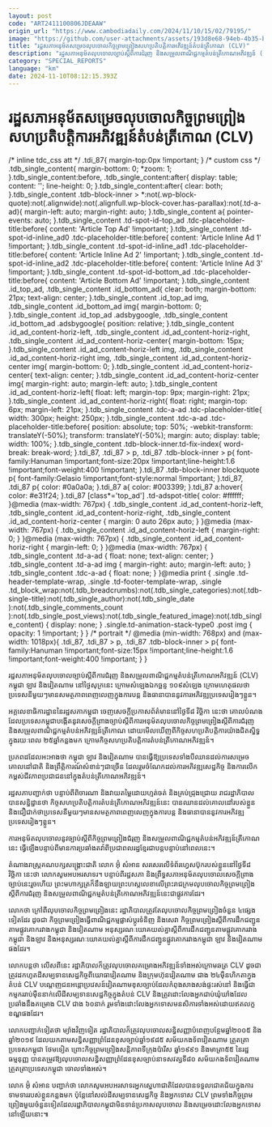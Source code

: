 ```yaml
---
layout: post
code: "ART2411100806JDEAAW"
origin_url: "https://www.cambodiadaily.com/2024/11/10/15/02/79195/"
image: "https://github.com/user-attachments/assets/193d8e68-94eb-4b35-bb5d-f37b0dcce26e"
title: "រដ្ឋសភា​អនុម័ត​សម្រេច​លុប​ចោល​កិច្ចព្រមព្រៀង​សហប្រតិបត្តិការ​អភិវឌ្ឍ​ន៍តំបន់​ត្រីកោណ (CLV)"
description: "រដ្ឋសភា​អនុម័ត​លុប​ចោល​ច្បាប់​ស្ដីពី​ការ​ជំរុញ និង​សម្រួល​ពាណិជ្ជកម្ម​តំបន់​ត្រីកោណ​អភិវឌ្ឍន៍ (CLV) កម្ពុជា ឡាវ និង​វៀតណាម នៅ​ថ្ងៃ​សុក្រ​នេះ ក្រោម​សំឡេង​ឯកច្ឆន្ទ ១០៩​សំឡេង ក្រោម​ហេតុផល​ថា ប្រទេស​នីមួយៗ​មាន​សមត្ថភាព​ពេញលេញ​ក្នុង​ការ​បន្ត និង​ធានា​បាន​នូវ​ការ​អភិវឌ្ឍ​ប្រទេស​រៀងៗ​ខ្លួន។"
category: "SPECIAL_REPORTS"
language: "km"
date: 2024-11-10T08:12:15.393Z
---
```


# រដ្ឋសភា​អនុម័ត​សម្រេច​លុប​ចោល​កិច្ចព្រមព្រៀង​សហប្រតិបត្តិការ​អភិវឌ្ឍ​ន៍តំបន់​ត្រីកោណ (CLV)

/\* inline tdc\_css att \*/ .tdi\_87{ margin-top:0px !important; } /\* custom css \*/ .tdb\_single\_content{ margin-bottom: 0; \*zoom: 1; }.tdb\_single\_content:before, .tdb\_single\_content:after{ display: table; content: ''; line-height: 0; }.tdb\_single\_content:after{ clear: both; }.tdb\_single\_content .tdb-block-inner > \*:not(.wp-block-quote):not(.alignwide):not(.alignfull.wp-block-cover.has-parallax):not(.td-a-ad){ margin-left: auto; margin-right: auto; }.tdb\_single\_content a{ pointer-events: auto; }.tdb\_single\_content .td-spot-id-top\_ad .tdc-placeholder-title:before{ content: 'Article Top Ad' !important; }.tdb\_single\_content .td-spot-id-inline\_ad0 .tdc-placeholder-title:before{ content: 'Article Inline Ad 1' !important; }.tdb\_single\_content .td-spot-id-inline\_ad1 .tdc-placeholder-title:before{ content: 'Article Inline Ad 2' !important; }.tdb\_single\_content .td-spot-id-inline\_ad2 .tdc-placeholder-title:before{ content: 'Article Inline Ad 3' !important; }.tdb\_single\_content .td-spot-id-bottom\_ad .tdc-placeholder-title:before{ content: 'Article Bottom Ad' !important; }.tdb\_single\_content .id\_top\_ad, .tdb\_single\_content .id\_bottom\_ad{ clear: both; margin-bottom: 21px; text-align: center; }.tdb\_single\_content .id\_top\_ad img, .tdb\_single\_content .id\_bottom\_ad img{ margin-bottom: 0; }.tdb\_single\_content .id\_top\_ad .adsbygoogle, .tdb\_single\_content .id\_bottom\_ad .adsbygoogle{ position: relative; }.tdb\_single\_content .id\_ad\_content-horiz-left, .tdb\_single\_content .id\_ad\_content-horiz-right, .tdb\_single\_content .id\_ad\_content-horiz-center{ margin-bottom: 15px; }.tdb\_single\_content .id\_ad\_content-horiz-left img, .tdb\_single\_content .id\_ad\_content-horiz-right img, .tdb\_single\_content .id\_ad\_content-horiz-center img{ margin-bottom: 0; }.tdb\_single\_content .id\_ad\_content-horiz-center{ text-align: center; }.tdb\_single\_content .id\_ad\_content-horiz-center img{ margin-right: auto; margin-left: auto; }.tdb\_single\_content .id\_ad\_content-horiz-left{ float: left; margin-top: 9px; margin-right: 21px; }.tdb\_single\_content .id\_ad\_content-horiz-right{ float: right; margin-top: 6px; margin-left: 21px; }.tdb\_single\_content .tdc-a-ad .tdc-placeholder-title{ width: 300px; height: 250px; }.tdb\_single\_content .tdc-a-ad .tdc-placeholder-title:before{ position: absolute; top: 50%; -webkit-transform: translateY(-50%); transform: translateY(-50%); margin: auto; display: table; width: 100%; }.tdb\_single\_content .tdb-block-inner.td-fix-index{ word-break: break-word; }.tdi\_87, .tdi\_87 > p, .tdi\_87 .tdb-block-inner > p{ font-family:Hanuman !important;font-size:20px !important;line-height:1.6 !important;font-weight:400 !important; }.tdi\_87 .tdb-block-inner blockquote p{ font-family:Gelasio !important;font-style:normal !important; }.tdi\_87, .tdi\_87 p{ color: #0a0a0a; }.tdi\_87 a{ color: #003399; }.tdi\_87 a:hover{ color: #e31f24; }.tdi\_87 \[class\*='top\_ad'\] .td-adspot-title{ color: #ffffff; }@media (max-width: 767px) { .tdb\_single\_content .id\_ad\_content-horiz-left, .tdb\_single\_content .id\_ad\_content-horiz-right, .tdb\_single\_content .id\_ad\_content-horiz-center { margin: 0 auto 26px auto; } }@media (max-width: 767px) { .tdb\_single\_content .id\_ad\_content-horiz-left { margin-right: 0; } }@media (max-width: 767px) { .tdb\_single\_content .id\_ad\_content-horiz-right { margin-left: 0; } }@media (max-width: 767px) { .tdb\_single\_content .td-a-ad { float: none; text-align: center; } .tdb\_single\_content .td-a-ad img { margin-right: auto; margin-left: auto; } .tdb\_single\_content .tdc-a-ad { float: none; } }@media print { .single .td-header-template-wrap, .single .td-footer-template-wrap, .single .td\_block\_wrap:not(.tdb\_breadcrumbs):not(.tdb\_single\_categories):not(.tdb-single-title):not(.tdb\_single\_author):not(.tdb\_single\_date ):not(.tdb\_single\_comments\_count ):not(.tdb\_single\_post\_views):not(.tdb\_single\_featured\_image):not(.tdb\_single\_content) { display: none; } .single.td-animation-stack-type0 .post img { opacity: 1 !important; } } /\* portrait \*/ @media (min-width: 768px) and (max-width: 1018px){ .tdi\_87, .tdi\_87 > p, .tdi\_87 .tdb-block-inner > p{ font-family:Hanuman !important;font-size:15px !important;line-height:1.6 !important;font-weight:400 !important; } }

រដ្ឋសភា​អនុម័ត​លុប​ចោល​ច្បាប់​ស្ដីពី​ការ​ជំរុញ និង​សម្រួល​ពាណិជ្ជកម្ម​តំបន់​ត្រីកោណ​អភិវឌ្ឍន៍ (CLV) កម្ពុជា ឡាវ និង​វៀតណាម នៅ​ថ្ងៃ​សុក្រ​នេះ ក្រោម​សំឡេង​ឯកច្ឆន្ទ ១០៩​សំឡេង ក្រោម​ហេតុផល​ថា ប្រទេស​នីមួយៗ​មាន​សមត្ថភាព​ពេញលេញ​ក្នុង​ការ​បន្ត និង​ធានា​បាន​នូវ​ការ​អភិវឌ្ឍ​ប្រទេស​រៀងៗ​ខ្លួន។

អគ្គលេខាធិការដ្ឋាន​នៃ​រដ្ឋសភា​កម្ពុជា ចេញ​សេចក្តី​ប្រកាស​ព័ត៌មាន​នៅ​ថ្ងៃទី​៨ វិច្ឆិកា នេះ​ថា គោលបំណង​ដែល​ប្រទេស​កម្ពុជា​បង្កើត​នូវ​សេចក្តី​ព្រាងច្បាប់​ស្ដីពី​ការ​អនុម័ត​លុប​ចោល​កិច្ចព្រមព្រៀង​ស្ដីពី​ការ​ជំរុញ និង​សម្រួល​ពាណិជ្ជកម្ម​តំបន់​អភិវឌ្ឍន៍​ត្រីកោណ ដោយ​មើល​ឃើញ​ពី​កិច្ចសហប្រតិបត្តិការ​យ៉ាង​ជិតស្និទ្ធ​ក្នុង​រយៈពេល ២៥​ឆ្នាំ​កន្លង​មក ក្រោម​កិច្ចសហប្រតិបត្តិការ​តំបន់​ត្រីកោណ​អភិវឌ្ឍន៍។

ប្រភព​ដដែល​អះអាង​ថា កម្ពុជា ឡាវ និង​វៀតណាម បាន​ធ្វើ​ឱ្យ​ប្រទេស​ទាំង​បី​ឈាន​ដល់​ការ​សម្រេច​គោលដៅ​ជាតិ និង​ព្រឹត្តិការណ៍​សំខាន់ៗ​ជាច្រើន ដែល​រួម​ចំណែក​ដល់​ការ​អភិវឌ្ឍ​សេដ្ឋកិច្ច និង​ការ​លើក​កម្ពស់​ជីវភាព​ប្រជាជន​នៅ​ក្នុង​តំបន់​ត្រីកោណ​អភិវឌ្ឍន៍។

រដ្ឋសភា​បញ្ជាក់​ថា បន្ទាប់ពី​ពិចារណា និង​វាយតម្លៃ​ដោយ​ហ្មត់ចត់ និង​គ្រប់​ជ្រុងជ្រោយ រាជរដ្ឋាភិបាល​បាន​សន្និដ្ឋាន​ថា កិច្ចសហប្រតិបត្តិការ​តំបន់​ត្រីកោណ​អភិវឌ្ឍន៍​នេះ បាន​ឈាន​ដល់​គោលដៅ​របស់​ខ្លួន និង​ជឿជាក់​ថា​ប្រទេស​នីមួយៗ​មាន​សមត្ថភាព​ពេញលេញ​ក្នុង​ការ​បន្ត និង​ធានា​បាន​នូវ​ការ​អភិវឌ្ឍ​ប្រទេស​រៀងៗ​ខ្លួន។

ការ​អនុម័ត​លុប​ចោល​នូវ​ច្បាប់​ស្ដីពី​កិច្ចព្រមព្រៀង​ជំរុញ និង​សម្រួល​ពាណិជ្ជកម្ម​តំបន់​អភិវឌ្ឍន៍​ត្រីកោណ​នេះ ធ្វើ​ឡើង​បន្ទាប់ពី​មាន​ការ​ប្រឆាំង​តវ៉ា​ពី​ប្រជាពលរដ្ឋ​ខ្មែរ​ជា​បន្តបន្ទាប់​នៅ​ពេលនេះ។

តំណាងរាស្ត្រ​គណបក្ស​សង្គ្រោះ​ជាតិ លោក អ៊ុំ សំអាន សរសេរ​លើ​ទំព័រ​ហ្វេសប៊ុក​របស់​ខ្លួន​នៅ​ថ្ងៃទី​៨ វិច្ឆិកា នេះ​ថា លោក​សូម​អបអរ​សាទរ។ បន្ទាប់ពី​រដ្ឋសភា និង​ព្រឹទ្ធសភា​អនុម័ត​លុប​ចោល​សេចក្តី​ព្រាងច្បាប់​នេះ​រួច​ហើយ ព្រះមហាក្សត្រ​ក៏​នឹង​ឡាយព្រះហស្តលេខា​លើ​ព្រះរាជក្រម​លុប​ចោល​កិច្ចព្រមព្រៀង​ស្ដីពី​ការ​ជំរុញ និង​សម្រួល​ពាណិជ្ជកម្ម​តំបន់​ត្រីកោណ​អភិវឌ្ឍន៍​នេះ​ជា​ផ្លូវការ​ដែរ។

លោក​ថា ក្រៅពី​លុប​ចោល​កិច្ចព្រមព្រៀង​នេះ រដ្ឋាភិបាល​ត្រូវតែ​លុប​ចោល​កិច្ចព្រមព្រៀង​ចំនួន ៤​ផ្សេង​ទៀត​ដែរ ដូចជា កិច្ចព្រមព្រៀង​ធ្វើ​ពាណិជ្ជកម្ម​ផ្លាស់ប្ដូរ​ទំនិញ និង​សេវា កិច្ចព្រមព្រៀង​ស្ដីពី​ការ​ដឹកជញ្ជូន​តាម​ផ្លូវ​គោក​រវាង​កម្ពុជា និង​វៀតណាម អនុស្សរណៈ​យោគយល់​គ្នា​ស្ដីពី​ការ​ដឹកជញ្ជូន​តាម​ផ្លូវ​គោក​រវាង​កម្ពុជា និង​ឡាវ និង​អនុស្សរណៈ​យោគយល់​គ្នា​ស្ដីពី​ការ​ដឹកជញ្ជូន​ផ្លូវគោក​រវាង​កម្ពុជា ឡាវ និង​វៀតណាម ផង​ដែរ។

លោក​បន្ត​ថា លើស​ពី​នេះ រដ្ឋាភិបាល​ក៏​ត្រូវ​លុប​ចោល​គម្រោង​អភិវឌ្ឍន៍​ទាំងអស់​ក្រោម​ឆត្រ CLV ដូចជា ត្រូវ​ដក​ហូត​ដី​សម្បទាន​សេដ្ឋកិច្ច​ពី​យោធា​វៀតណាម និង​ក្រុមហ៊ុន​វៀតណាម ជាង ២៤​ម៉ឺន​ហិកតា​ក្នុង​តំបន់ CLV បណ្តេញ​ជនអន្តោប្រវេសន៍​វៀតណាម​ខុស​ច្បាប់​ដែល​កំពុង​សាងសង់​ផ្ទះ​រស់នៅ និង​ធ្វើ​ជា​កម្មករ​រាប់​ម៉ឺន​នាក់​លើ​ដី​សម្បទាន​សេដ្ឋកិច្ច​ក្នុង​តំបន់ CLV និង​ត្រូវ​ដោះលែង​អ្នក​ជាប់​ឃុំឃាំង​ដែល​ប្រឆាំង​នឹង​គម្រោង CLV ជាង ៦០​នាក់ រួម​ទាំង​ដោះលែង​អ្នកទោស​មនសិការ​ទាំងអស់​ដោយ​ឥត​លក្ខខណ្ឌ​ផង​ដែរ។

លោក​បញ្ជាក់​ទៀត​ថា ម្យ៉ាង​វិញ​ទៀត រដ្ឋាភិបាល​ក៏​ត្រូវ​លុប​ចោល​សន្ធិសញ្ញា​បំពេញ​បន្ថែម​ឆ្នាំ​២០០៥ និង​ឆ្នាំ​២០១៩ ដែល​យក​តាម​សន្ធិសញ្ញា​ព្រំដែន​ខុស​ច្បាប់​ឆ្នាំ​១៩៨៥ សម័យ​កងទ័ព​វៀតណាម ត្រួតត្រា​ប្រទេស​កម្ពុជា ថែម​ទៀត ព្រោះ​កិច្ចព្រមព្រៀង​សន្តិភាព​ទីក្រុង​ប៉ារីស ឆ្នាំ​១៩៩១ និង​មាត្រា​៥៥ នៃ​រដ្ឋធម្មនុញ្ញ បាន​តម្រូវ​ឱ្យ​លុប​ចោល​សន្ធិសញ្ញា​ព្រំដែន​ខុស​ច្បាប់​នា​ទសវត្ស​ទី​៨០ សម័យ​កងទ័ព​វៀតណាម ត្រួតត្រា​ប្រទេស​កម្ពុជា ចោល​ទាំងអស់។

លោក អ៊ុំ សំអាន បញ្ជាក់​ថា លោក​សូម​អបអរ​សាទរ​អ្នក​ស្នេហា​ជាតិ​ដែល​បាន​ទទួល​ជោគជ័យ​ក្នុង​ការ​ទាមទារ​របស់​ខ្លួន​កន្លង​មក ប៉ុន្តែ​នៅ​សល់​ដី​សម្បទាន​សេដ្ឋកិច្ច និង​អ្នកទោស CLV ព្រមទាំង​កិច្ចព្រមព្រៀង​មួយ​ចំនួន​ទៀត​ដែល​រដ្ឋាភិបាល​កម្ពុជា​មិន​ទាន់​ប្រកាស​លុប​ចោល និង​សម្រេច​ដោះលែង​អ្នកទោស​នៅ​ឡើយ​នោះ៕